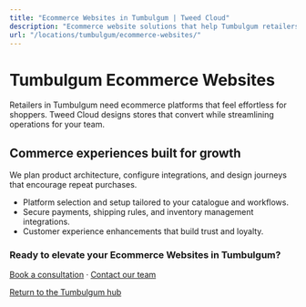 ```yaml
---
title: "Ecommerce Websites in Tumbulgum | Tweed Cloud"
description: "Ecommerce website solutions that help Tumbulgum retailers sell with confidence."
url: "/locations/tumbulgum/ecommerce-websites/"
---
```


# Tumbulgum Ecommerce Websites

Retailers in Tumbulgum need ecommerce platforms that feel effortless for shoppers. Tweed Cloud designs stores that convert while streamlining operations for your team.

## Commerce experiences built for growth

We plan product architecture, configure integrations, and design journeys that encourage repeat purchases.

- Platform selection and setup tailored to your catalogue and workflows.
- Secure payments, shipping rules, and inventory management integrations.
- Customer experience enhancements that build trust and loyalty.

### Ready to elevate your Ecommerce Websites in Tumbulgum?

[Book a consultation](/consultation/) · [Contact our team](/contact/)

[Return to the Tumbulgum hub](/locations/tumbulgum/)
